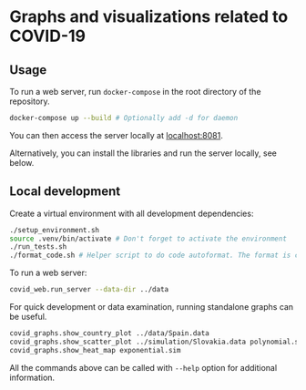 # Graphs and visualizations related to COVID-19

## Usage

To run a web server, run `docker-compose` in the root directory of the repository.
```sh
docker-compose up --build # Optionally add -d for daemon
```
You can then access the server locally at [localhost:8081](http://127.0.0.1:8081).

Alternatively, you can install the libraries and run the server locally, see below.

## Local development

Create a virtual environment with all development dependencies:
```sh
./setup_environment.sh
source .venv/bin/activate # Don't forget to activate the environment
./run_tests.sh
./format_code.sh # Helper script to do code autoformat. The format is checked by tests.
```

To run a web server:
```sh
covid_web.run_server --data-dir ../data
```

For quick development or data examination, running standalone graphs can be useful.
```sh
covid_graphs.show_country_plot ../data/Spain.data
covid_graphs.show_scatter_plot ../simulation/Slovakia.data polynomial.sim
covid_graphs.show_heat_map exponential.sim
```

All the commands above can be called with `--help` option for additional information.
